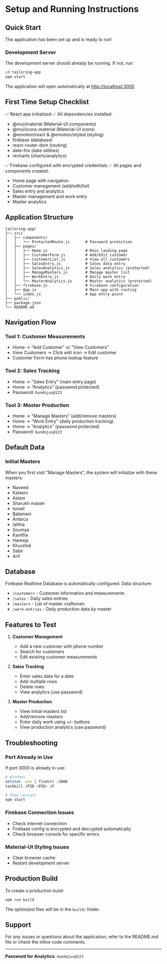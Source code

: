 # Setup and Running Instructions

## Quick Start

The application has been set up and is ready to run!

### Development Server

The development server should already be running. If not, run:

```bash
cd tailoring-app
npm start
```

The application will open automatically at [http://localhost:3000](http://localhost:3000)

## First Time Setup Checklist

✅ React app initialized
✅ All dependencies installed:
   - @mui/material (Material-UI components)
   - @mui/icons-material (Material-UI icons)
   - @emotion/react & @emotion/styled (styling)
   - firebase (database)
   - react-router-dom (routing)
   - date-fns (date utilities)
   - recharts (charts/analytics)

✅ Firebase configured with encrypted credentials
✅ All pages and components created:
   - Home page with navigation
   - Customer management (add/edit/list)
   - Sales entry and analytics
   - Master management and work entry
   - Master analytics

## Application Structure

```
tailoring-app/
├── src/
│   ├── components/
│   │   └── ProtectedRoute.js       # Password protection
│   ├── pages/
│   │   ├── Home.js                 # Main landing page
│   │   ├── CustomerForm.js         # Add/Edit customer
│   │   ├── CustomerList.js         # View all customers
│   │   ├── SalesEntry.js           # Sales data entry
│   │   ├── SalesAnalytics.js       # Sales analytics (protected)
│   │   ├── ManageMasters.js        # Manage master list
│   │   ├── WorkEntry.js            # Daily work entry
│   │   └── MasterAnalytics.js      # Master analytics (protected)
│   ├── firebase.js                 # Firebase configuration
│   ├── App.js                      # Main app with routing
│   └── index.js                    # App entry point
├── public/
├── package.json
└── README.md
```

## Navigation Flow

### Tool 1: Customer Measurements
- Home → "Add Customer" or "View Customers"
- View Customers → Click edit icon → Edit customer
- Customer Form has phone lookup feature

### Tool 2: Sales Tracking
- Home → "Sales Entry" (main entry page)
- Home → "Analytics" (password protected)
- Password: `Gundojus@123`

### Tool 3: Master Production
- Home → "Manage Masters" (add/remove masters)
- Home → "Work Entry" (daily production tracking)
- Home → "Analytics" (password protected)
- Password: `Gundojus@123`

## Default Data

### Initial Masters
When you first visit "Manage Masters", the system will initialize with these masters:
- Naveed
- Kaleem
- Aslam
- Sharukh master
- Ismail
- Balamani
- Ambica
- lalitha
- Soumya
- Kavitha
- Hareeja
- Khurshid
- Sabir
- Arif

## Database

Firebase Realtime Database is automatically configured. Data structure:
- `/customers` - Customer information and measurements
- `/sales` - Daily sales entries
- `/masters` - List of master craftsmen
- `/work-entries` - Daily production data by master

## Features to Test

1. **Customer Management**
   - Add a new customer with phone number
   - Search for customers
   - Edit existing customer measurements

2. **Sales Tracking**
   - Enter sales data for a date
   - Add multiple rows
   - Delete rows
   - View analytics (use password)

3. **Master Production**
   - View initial masters list
   - Add/remove masters
   - Enter daily work using +/- buttons
   - View production analytics (use password)

## Troubleshooting

### Port Already in Use
If port 3000 is already in use:
```bash
# Windows
netstat -ano | findstr :3000
taskkill /PID <PID> /F

# Then restart
npm start
```

### Firebase Connection Issues
- Check internet connection
- Firebase config is encrypted and decrypted automatically
- Check browser console for specific errors

### Material-UI Styling Issues
- Clear browser cache
- Restart development server

## Production Build

To create a production build:
```bash
npm run build
```

The optimized files will be in the `build/` folder.

## Support

For any issues or questions about the application, refer to the README.md file or check the inline code comments.

---

**Password for Analytics**: `Gundojus@123`


